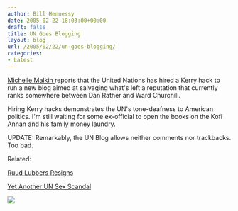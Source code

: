 ```yaml
---
author: Bill Hennessy
date: 2005-02-22 18:03:00+00:00
draft: false
title: UN Goes Blogging
layout: blog
url: /2005/02/22/un-goes-blogging/
categories:
- Latest
---
```


[Michelle Malkin ](https://michellemalkin.com/archives/001572.htm)reports that the United Nations has hired a Kerry hack to run a new blog aimed at salvaging what's left a reputation that currently ranks somewhere between Dan Rather and Ward Churchill.




Hiring Kerry hacks demonstrates the UN's tone-deafness to American politics. I'm still waiting for some ex-official to open the books on the Kofi Annan and his family money laundry.




UPDATE: Remarkably, the UN Blog allows neither comments nor trackbacks. Too bad.




Related:




[Ruud Lubbers Resigns](https://blog.billhennessy.com/blogs/hennessys_view/archive/2005/02/20/1147.aspx)




[Yet Another UN Sex Scandal](https://blog.billhennessy.com/blogs/hennessys_view/archive/2005/02/19/1132.aspx)

![](https://blog.billhennessy.com/aggbug.aspx?PostID=1202)

